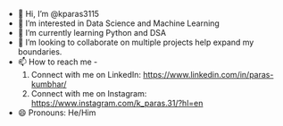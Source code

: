 - 👋 Hi, I’m @kparas3115
- 👀 I’m interested in Data Science and Machine Learning
- 🌱 I’m currently learning Python and DSA
- 💞️ I’m looking to collaborate on multiple projects help expand my boundaries.
- 📫 How to reach me -
  1. Connect with me on LinkedIn: https://www.linkedin.com/in/paras-kumbhar/
  2. Connect with me on Instagram: https://www.instagram.com/k_paras.31/?hl=en
- 😄 Pronouns: He/Him

<!---
kparas3115/kparas3115 is a ✨ special ✨ repository because its `README.md` (this file) appears on your GitHub profile.
You can click the Preview link to take a look at your changes.
--->
